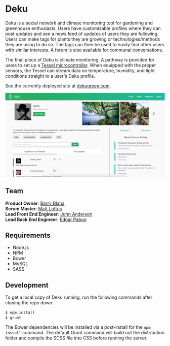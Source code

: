# Deku

Deku is a social network and climate monitoring tool for gardening and greenhouse enthusiasts. Users have customizable profiles where they can post updates and see a news feed of updates of users they are following. Users can make tags for plants they are growing or technologies/methods they are using to do so. The tags can then be used to easily find other users with similar interests. A forum is also available for communal conversations.

The final piece of Deku is climate monitoring. A pathway is provided for users to set up a [Tessel microcontroller](https://tessel.io). When equipped with the proper sensors, the Tessel can stream data on temperature, humidity, and light conditions straight to a user's Deku profile.

See the currently deployed site at [dekugreen.com](http://dekugreen.com).

![Deku profile page](/screenshots/profile.png)

## Team

**Product Owner**: [Barry Blaha](https://github.com/Beasta)  
**Scrum Master**: [Matt Loftus](https://github.com/MattLoftus)  
**Lead Front End Engineer**: [John Anderson](https://github.com/jfanderson)  
**Lead Back End Engineer**: [Edgar Pabon](https://github.com/shadedprofit)  

## Requirements

* Node.js
* NPM
* Bower
* MySQL
* SASS

## Development

To get a local copy of Deku running, run the following commands after cloning the repo down:

```
$ npm install
$ grunt
```

The Bower dependencies will be installed via a post-install for the `npm install` command. The default Grunt command will build out the distribution folder and compile the SCSS file into CSS before running the server.
